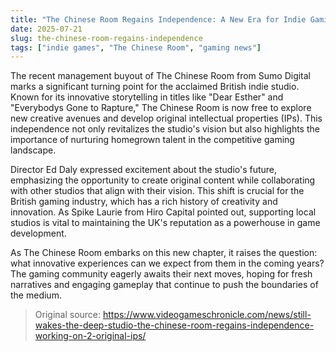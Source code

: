 ```yaml
---
title: "The Chinese Room Regains Independence: A New Era for Indie Gaming"
date: 2025-07-21
slug: the-chinese-room-regains-independence
tags: ["indie games", "The Chinese Room", "gaming news"]
---
```


The recent management buyout of The Chinese Room from Sumo Digital marks a significant turning point for the acclaimed British indie studio. Known for its innovative storytelling in titles like "Dear Esther" and "Everybodys Gone to Rapture," The Chinese Room is now free to explore new creative avenues and develop original intellectual properties (IPs). This independence not only revitalizes the studio's vision but also highlights the importance of nurturing homegrown talent in the competitive gaming landscape.

Director Ed Daly expressed excitement about the studio's future, emphasizing the opportunity to create original content while collaborating with other studios that align with their vision. This shift is crucial for the British gaming industry, which has a rich history of creativity and innovation. As Spike Laurie from Hiro Capital pointed out, supporting local studios is vital to maintaining the UK's reputation as a powerhouse in game development.

As The Chinese Room embarks on this new chapter, it raises the question: what innovative experiences can we expect from them in the coming years? The gaming community eagerly awaits their next moves, hoping for fresh narratives and engaging gameplay that continue to push the boundaries of the medium.
> Original source: https://www.videogameschronicle.com/news/still-wakes-the-deep-studio-the-chinese-room-regains-independence-working-on-2-original-ips/